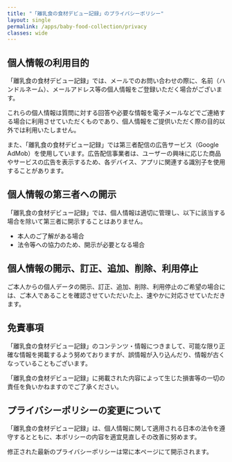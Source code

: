 ```yaml
---
title: "「離乳食の食材デビュー記録」のプライバシーポリシー"
layout: single
permalink: /apps/baby-food-collection/privacy
classes: wide
---
```


## 個人情報の利用目的

「離乳食の食材デビュー記録」では、メールでのお問い合わせの際に、名前（ハンドルネーム）、メールアドレス等の個人情報をご登録いただく場合がございます。

これらの個人情報は質問に対する回答や必要な情報を電子メールなどでご連絡する場合に利用させていただくものであり、個人情報をご提供いただく際の目的以外では利用いたしません。

また、「離乳食の食材デビュー記録」では第三者配信の広告サービス（Google AdMob）を使用しています。広告配信事業者は、ユーザーの興味に応じた商品やサービスの広告を表示するため、各デバイス、アプリに関連する識別子を使用することがあります。

## 個人情報の第三者への開示

「離乳食の食材デビュー記録」では、個人情報は適切に管理し、以下に該当する場合を除いて第三者に開示することはありません。

- 本人のご了解がある場合
- 法令等への協力のため、開示が必要となる場合

## 個人情報の開示、訂正、追加、削除、利用停止

ご本人からの個人データの開示、訂正、追加、削除、利用停止のご希望の場合には、ご本人であることを確認させていただいた上、速やかに対応させていただきます。

## 免責事項

「離乳食の食材デビュー記録」のコンテンツ・情報につきまして、可能な限り正確な情報を掲載するよう努めておりますが、誤情報が入り込んだり、情報が古くなっていることもございます。

「離乳食の食材デビュー記録」に掲載された内容によって生じた損害等の一切の責任を負いかねますのでご了承ください。

## プライバシーポリシーの変更について

「離乳食の食材デビュー記録」は、個人情報に関して適用される日本の法令を遵守するとともに、本ポリシーの内容を適宜見直しその改善に努めます。

修正された最新のプライバシーポリシーは常に本ページにて開示されます。
